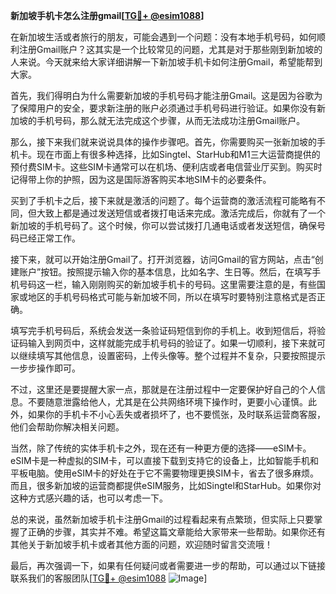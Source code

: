 **新加坡手机卡怎么注册gmail[[TG💪+ @esim1088](https://t.me/s/esim1088)]**

在新加坡生活或者旅行的朋友，可能会遇到一个问题：没有本地手机号码，如何顺利注册Gmail账户？这其实是一个比较常见的问题，尤其是对于那些刚到新加坡的人来说。今天就来给大家详细讲解一下新加坡手机卡如何注册Gmail，希望能帮到大家。

首先，我们得明白为什么需要新加坡的手机号码才能注册Gmail。这是因为谷歌为了保障用户的安全，要求新注册的账户必须通过手机号码进行验证。如果你没有新加坡的手机号码，那么就无法完成这个步骤，从而无法成功注册Gmail账户。

那么，接下来我们就来说说具体的操作步骤吧。首先，你需要购买一张新加坡的手机卡。现在市面上有很多种选择，比如Singtel、StarHub和M1三大运营商提供的预付费SIM卡。这些SIM卡通常可以在机场、便利店或者电信营业厅买到。购买时记得带上你的护照，因为这是国际游客购买本地SIM卡的必要条件。

买到了手机卡之后，接下来就是激活的问题了。每个运营商的激活流程可能略有不同，但大致上都是通过发送短信或者拨打电话来完成。激活完成后，你就有了一个新加坡的手机号码了。这个时候，你可以尝试拨打几通电话或者发送短信，确保号码已经正常工作。

接下来，就可以开始注册Gmail了。打开浏览器，访问Gmail的官方网站，点击“创建账户”按钮。按照提示输入你的基本信息，比如名字、生日等。然后，在填写手机号码这一栏，输入刚刚购买的新加坡手机卡的号码。这里需要注意的是，有些国家或地区的手机号码格式可能与新加坡不同，所以在填写时要特别注意格式是否正确。

填写完手机号码后，系统会发送一条验证码短信到你的手机上。收到短信后，将验证码输入到网页中，这样就能完成手机号码的验证了。如果一切顺利，接下来就可以继续填写其他信息，设置密码，上传头像等。整个过程并不复杂，只要按照提示一步步操作即可。

不过，这里还是要提醒大家一点，那就是在注册过程中一定要保护好自己的个人信息。不要随意泄露给他人，尤其是在公共网络环境下操作时，更要小心谨慎。此外，如果你的手机卡不小心丢失或者损坏了，也不要慌张，及时联系运营商客服，他们会帮助你解决相关问题。

当然，除了传统的实体手机卡之外，现在还有一种更方便的选择——eSIM卡。eSIM卡是一种虚拟的SIM卡，可以直接下载到支持它的设备上，比如智能手机和平板电脑。使用eSIM卡的好处在于它不需要物理更换SIM卡，省去了很多麻烦。而且，很多新加坡的运营商都提供eSIM服务，比如Singtel和StarHub。如果你对这种方式感兴趣的话，也可以考虑一下。

总的来说，虽然新加坡手机卡注册Gmail的过程看起来有点繁琐，但实际上只要掌握了正确的步骤，其实并不难。希望这篇文章能给大家带来一些帮助。如果你还有其他关于新加坡手机卡或者其他方面的问题，欢迎随时留言交流哦！

最后，再次强调一下，如果有任何疑问或者需要进一步的帮助，可以通过以下链接联系我们的客服团队[[TG💪+ @esim1088](https://t.me/s/esim1088) ![Image](https://i.postimg.cc/4NQfJmqS/Snipaste-2025-05-13-00-14-12.png)]